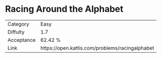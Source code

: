 # Racing Around the Alphabet

<table>
    <tr>
        <td>Category</td>
        <td>Easy</td>
    </tr>
    <tr>
        <td>Diffulty</td>
        <td>1.7</td>
    </tr>
    <tr>
        <td>Acceptance</td>
        <td>62.42 %</td>
    </tr>
    <tr>
        <td>Link</td>
        <td>https://open.kattis.com/problems/racingalphabet</td>
    </tr>
</table>